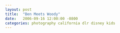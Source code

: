```yaml
---
layout: post
title:  "Ben Meets Woody"
date:   2006-09-16 12:00:00 -0800
categories: photography california dlr disney kids
---
```


<div data-author="inertia" data-permlink="ben-meets-woody" />
